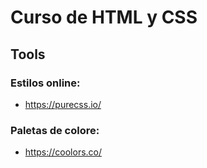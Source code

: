 # Curso de HTML y CSS

## Tools

### Estilos online:

- https://purecss.io/

### Paletas de colore:

- https://coolors.co/
